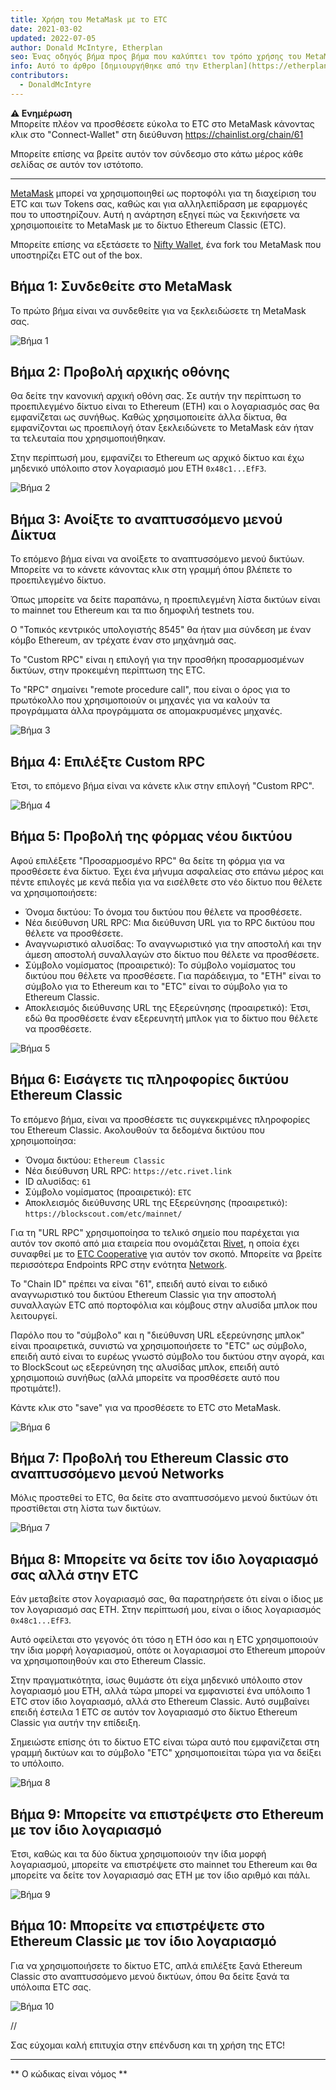 ```yaml
---
title: Χρήση του MetaMask με το ETC
date: 2021-03-02
updated: 2022-07-05
author: Donald McIntyre, Etherplan
seo: Ένας οδηγός βήμα προς βήμα που καλύπτει τον τρόπο χρήσης του MetaMask με το Ethereum Classic για την αποστολή ETC και την αλληλεπίδραση με αποκεντρωμένες εφαρμογές.
info: Αυτό το άρθρο [δημιουργήθηκε από την Etherplan](https://etherplan.com/2021/03/02/how-to-connect-metamask-to-ethereum-classic/15512/). Για περισσότερα μαθήματα Ethereum Classic, θεωρία και έννοιες κρυπτονομισμάτων, ανατρέξτε στο [etherplan.com](https://etherplan.com).
contributors:
  - DonaldMcIntyre
---
```


**⚠️ Ενημέρωση**  
Μπορείτε πλέον να προσθέσετε εύκολα το ETC στο MetaMask κάνοντας κλικ στο "Connect-Wallet" στη διεύθυνση https://chainlist.org/chain/61

Μπορείτε επίσης να βρείτε αυτόν τον σύνδεσμο στο κάτω μέρος κάθε σελίδας σε αυτόν τον ιστότοπο.

---

[MetaMask](https://metamask.io) μπορεί να χρησιμοποιηθεί ως πορτοφόλι για τη διαχείριση του ETC και των Tokens σας, καθώς και για αλληλεπίδραση με εφαρμογές που το υποστηρίζουν. Αυτή η ανάρτηση εξηγεί πώς να ξεκινήσετε να χρησιμοποιείτε το MetaMask με το δίκτυο Ethereum Classic (ETC).

Μπορείτε επίσης να εξετάσετε το [Nifty Wallet](https://chrome.google.com/webstore/detail/nifty-wallet/jbdaocneiiinmjbjlgalhcelgbejmnid?ucbcb=1), ένα fork του MetaMask που υποστηρίζει ETC out of the box.

## Βήμα 1: Συνδεθείτε στο MetaMask

Το πρώτο βήμα είναι να συνδεθείτε για να ξεκλειδώσετε τη MetaMask σας.

![Βήμα 1](./01.png)

## Βήμα 2: Προβολή αρχικής οθόνης

Θα δείτε την κανονική αρχική οθόνη σας. Σε αυτήν την περίπτωση το προεπιλεγμένο δίκτυο είναι το Ethereum (ETH) και ο λογαριασμός σας θα εμφανίζεται ως συνήθως. Καθώς χρησιμοποιείτε άλλα δίκτυα, θα εμφανίζονται ως προεπιλογή όταν ξεκλειδώνετε το MetaMask εάν ήταν τα τελευταία που χρησιμοποιήθηκαν.

Στην περίπτωσή μου, εμφανίζει το Ethereum ως αρχικό δίκτυο και έχω μηδενικό υπόλοιπο στον λογαριασμό μου ETH `0x48c1...EfF3`.

![Βήμα 2](./02.png)

## Βήμα 3: Ανοίξτε το αναπτυσσόμενο μενού Δίκτυα

Το επόμενο βήμα είναι να ανοίξετε το αναπτυσσόμενο μενού δικτύων. Μπορείτε να το κάνετε κάνοντας κλικ στη γραμμή όπου βλέπετε το προεπιλεγμένο δίκτυο.

Όπως μπορείτε να δείτε παραπάνω, η προεπιλεγμένη λίστα δικτύων είναι το mainnet του Ethereum και τα πιο δημοφιλή testnets του.

Ο "Τοπικός κεντρικός υπολογιστής 8545" θα ήταν μια σύνδεση με έναν κόμβο Ethereum, αν τρέχατε έναν στο μηχάνημά σας.

Το "Custom RPC" είναι η επιλογή για την προσθήκη προσαρμοσμένων δικτύων, στην προκειμένη περίπτωση της ETC.

Το "RPC" σημαίνει "remote procedure call", που είναι ο όρος για το πρωτόκολλο που χρησιμοποιούν οι μηχανές για να καλούν τα προγράμματα άλλα προγράμματα σε απομακρυσμένες μηχανές.

![Βήμα 3](./03.png)

## Βήμα 4: Επιλέξτε Custom RPC

Έτσι, το επόμενο βήμα είναι να κάνετε κλικ στην επιλογή "Custom RPC".

![Βήμα 4](./04.png)

## Βήμα 5: Προβολή της φόρμας νέου δικτύου

Αφού επιλέξετε "Προσαρμοσμένο RPC" θα δείτε τη φόρμα για να προσθέσετε ένα δίκτυο. Έχει ένα μήνυμα ασφαλείας στο επάνω μέρος και πέντε επιλογές με κενά πεδία για να εισέλθετε στο νέο δίκτυο που θέλετε να χρησιμοποιήσετε:

- Όνομα δικτύου: Το όνομα του δικτύου που θέλετε να προσθέσετε.
- Νέα διεύθυνση URL RPC: Μια διεύθυνση URL για το RPC δικτύου που θέλετε να προσθέσετε.
- Αναγνωριστικό αλυσίδας: Το αναγνωριστικό για την αποστολή και την άμεση αποστολή συναλλαγών στο δίκτυο που θέλετε να προσθέσετε.
- Σύμβολο νομίσματος (προαιρετικό): Το σύμβολο νομίσματος του δικτύου που θέλετε να προσθέσετε. Για παράδειγμα, το "ETH" είναι το σύμβολο για το Ethereum και το "ETC" είναι το σύμβολο για το Ethereum Classic.
- Αποκλεισμός διεύθυνσης URL της Εξερεύνησης (προαιρετικό): Έτσι, εδώ θα προσθέσετε έναν εξερευνητή μπλοκ για το δίκτυο που θέλετε να προσθέσετε.

![Βήμα 5](./05.png)

## Βήμα 6: Εισάγετε τις πληροφορίες δικτύου Ethereum Classic

Το επόμενο βήμα, είναι να προσθέσετε τις συγκεκριμένες πληροφορίες του Ethereum Classic. Ακολουθούν τα δεδομένα δικτύου που χρησιμοποίησα:

- Όνομα δικτύου: `Ethereum Classic`
- Νέα διεύθυνση URL RPC: `https://etc.rivet.link`
- ID αλυσίδας: `61`
- Σύμβολο νομίσματος (προαιρετικό): `ETC`
- Αποκλεισμός διεύθυνσης URL της Εξερεύνησης (προαιρετικό): `https://blockscout.com/etc/mainnet/`

Για τη "URL RPC" χρησιμοποίησα το τελικό σημείο που παρέχεται για αυτόν τον σκοπό από μια εταιρεία που ονομάζεται [Rivet](https://rivet.link/), η οποία έχει συναφθεί με το [ETC Cooperative](https://etccooperative.org) για αυτόν τον σκοπό. Μπορείτε να βρείτε περισσότερα Endpoints RPC στην ενότητα [Network](/network/endpoints).

Το "Chain ID" πρέπει να είναι "61", επειδή αυτό είναι το ειδικό αναγνωριστικό του δικτύου Ethereum Classic για την αποστολή συναλλαγών ETC από πορτοφόλια και κόμβους στην αλυσίδα μπλοκ που λειτουργεί.

Παρόλο που το "σύμβολο" και η "διεύθυνση URL εξερεύνησης μπλοκ" είναι προαιρετικά, συνιστώ να χρησιμοποιήσετε το "ETC" ως σύμβολο, επειδή αυτό είναι το ευρέως γνωστό σύμβολο του δικτύου στην αγορά, και το BlockScout ως εξερεύνηση της αλυσίδας μπλοκ, επειδή αυτό χρησιμοποιώ συνήθως (αλλά μπορείτε να προσθέσετε αυτό που προτιμάτε!).

Κάντε κλικ στο "save" για να προσθέσετε το ETC στο MetaMask.

![Βήμα 6](./06-rivet.png)

## Βήμα 7: Προβολή του Ethereum Classic στο αναπτυσσόμενο μενού Networks

Μόλις προστεθεί το ETC, θα δείτε στο αναπτυσσόμενο μενού δικτύων ότι προστίθεται στη λίστα των δικτύων.

![Βήμα 7](./07.png)

## Βήμα 8: Μπορείτε να δείτε τον ίδιο λογαριασμό σας αλλά στην ETC

Εάν μεταβείτε στον λογαριασμό σας, θα παρατηρήσετε ότι είναι ο ίδιος με τον λογαριασμό σας ETH. Στην περίπτωσή μου, είναι ο ίδιος λογαριασμός `0x48c1...EfF3`.

Αυτό οφείλεται στο γεγονός ότι τόσο η ETH όσο και η ETC χρησιμοποιούν την ίδια μορφή λογαριασμού, οπότε οι λογαριασμοί στο Ethereum μπορούν να χρησιμοποιηθούν και στο Ethereum Classic.

Στην πραγματικότητα, ίσως θυμάστε ότι είχα μηδενικό υπόλοιπο στον λογαριασμό μου ETH, αλλά τώρα μπορεί να εμφανιστεί ένα υπόλοιπο 1 ETC στον ίδιο λογαριασμό, αλλά στο Ethereum Classic. Αυτό συμβαίνει επειδή έστειλα 1 ETC σε αυτόν τον λογαριασμό στο δίκτυο Ethereum Classic για αυτήν την επίδειξη.

Σημειώστε επίσης ότι το δίκτυο ETC είναι τώρα αυτό που εμφανίζεται στη γραμμή δικτύων και το σύμβολο "ETC" χρησιμοποιείται τώρα για να δείξει το υπόλοιπο.

![Βήμα 8](./08.png)

## Βήμα 9: Μπορείτε να επιστρέψετε στο Ethereum με τον ίδιο λογαριασμό

Έτσι, καθώς και τα δύο δίκτυα χρησιμοποιούν την ίδια μορφή λογαριασμού, μπορείτε να επιστρέψετε στο mainnet του Ethereum και θα μπορείτε να δείτε τον λογαριασμό σας ETH με τον ίδιο αριθμό και πάλι.

![Βήμα 9](./09.png)

## Βήμα 10: Μπορείτε να επιστρέψετε στο Ethereum Classic με τον ίδιο λογαριασμό

Για να χρησιμοποιήσετε το δίκτυο ETC, απλά επιλέξτε ξανά Ethereum Classic στο αναπτυσσόμενο μενού δικτύων, όπου θα δείτε ξανά τα υπόλοιπα ETC σας.

![Βήμα 10](./10.png)

//

Σας εύχομαι καλή επιτυχία στην επένδυση και τη χρήση της ETC!

---

** Ο κώδικας είναι νόμος **
